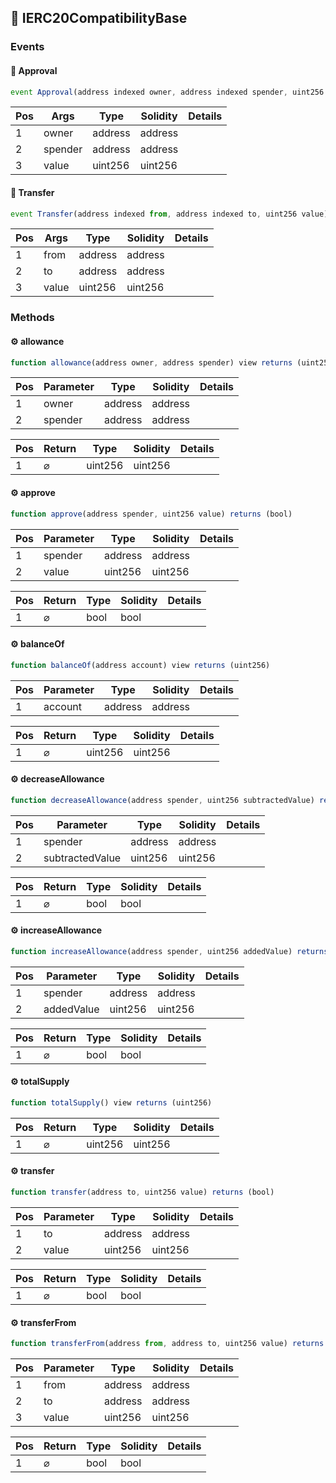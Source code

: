 ## 📜 IERC20CompatibilityBase

### Events

#### 📢 __Approval__
```js
event Approval(address indexed owner, address indexed spender, uint256 value)
```
| Pos | Args | Type | Solidity | Details |
| --- | --- | --- | --- | --- |
|1 | owner | address | address |  |
|2 | spender | address | address |  |
|3 | value | uint256 | uint256 |  |


#### 📢 __Transfer__
```js
event Transfer(address indexed from, address indexed to, uint256 value)
```
| Pos | Args | Type | Solidity | Details |
| --- | --- | --- | --- | --- |
|1 | from | address | address |  |
|2 | to | address | address |  |
|3 | value | uint256 | uint256 |  |


### Methods

#### ⚙️ __allowance__
```js
function allowance(address owner, address spender) view returns (uint256)
```
| Pos | Parameter | Type | Solidity | Details |
| --- | --- | --- | --- | --- |
|1 | owner | address | address |  |
|2 | spender | address | address |  |


| Pos | Return | Type | Solidity | Details |
| --- | --- | --- | --- | --- |
|1 | ⌀ | uint256 | uint256 |  |


#### ⚙️ __approve__
```js
function approve(address spender, uint256 value) returns (bool)
```
| Pos | Parameter | Type | Solidity | Details |
| --- | --- | --- | --- | --- |
|1 | spender | address | address |  |
|2 | value | uint256 | uint256 |  |


| Pos | Return | Type | Solidity | Details |
| --- | --- | --- | --- | --- |
|1 | ⌀ | bool | bool |  |


#### ⚙️ __balanceOf__
```js
function balanceOf(address account) view returns (uint256)
```
| Pos | Parameter | Type | Solidity | Details |
| --- | --- | --- | --- | --- |
|1 | account | address | address |  |


| Pos | Return | Type | Solidity | Details |
| --- | --- | --- | --- | --- |
|1 | ⌀ | uint256 | uint256 |  |


#### ⚙️ __decreaseAllowance__
```js
function decreaseAllowance(address spender, uint256 subtractedValue) returns (bool)
```
| Pos | Parameter | Type | Solidity | Details |
| --- | --- | --- | --- | --- |
|1 | spender | address | address |  |
|2 | subtractedValue | uint256 | uint256 |  |


| Pos | Return | Type | Solidity | Details |
| --- | --- | --- | --- | --- |
|1 | ⌀ | bool | bool |  |


#### ⚙️ __increaseAllowance__
```js
function increaseAllowance(address spender, uint256 addedValue) returns (bool)
```
| Pos | Parameter | Type | Solidity | Details |
| --- | --- | --- | --- | --- |
|1 | spender | address | address |  |
|2 | addedValue | uint256 | uint256 |  |


| Pos | Return | Type | Solidity | Details |
| --- | --- | --- | --- | --- |
|1 | ⌀ | bool | bool |  |


#### ⚙️ __totalSupply__
```js
function totalSupply() view returns (uint256)
```
| Pos | Return | Type | Solidity | Details |
| --- | --- | --- | --- | --- |
|1 | ⌀ | uint256 | uint256 |  |


#### ⚙️ __transfer__
```js
function transfer(address to, uint256 value) returns (bool)
```
| Pos | Parameter | Type | Solidity | Details |
| --- | --- | --- | --- | --- |
|1 | to | address | address |  |
|2 | value | uint256 | uint256 |  |


| Pos | Return | Type | Solidity | Details |
| --- | --- | --- | --- | --- |
|1 | ⌀ | bool | bool |  |


#### ⚙️ __transferFrom__
```js
function transferFrom(address from, address to, uint256 value) returns (bool)
```
| Pos | Parameter | Type | Solidity | Details |
| --- | --- | --- | --- | --- |
|1 | from | address | address |  |
|2 | to | address | address |  |
|3 | value | uint256 | uint256 |  |


| Pos | Return | Type | Solidity | Details |
| --- | --- | --- | --- | --- |
|1 | ⌀ | bool | bool |  |



